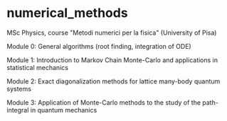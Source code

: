 # numerical_methods
MSc Physics, course "Metodi numerici per la fisica" (University of Pisa)

Module 0: General algorithms (root finding, integration of ODE)

Module 1: Introduction to Markov Chain Monte-Carlo and applications in statistical mechanics

Module 2: Exact diagonalization methods for lattice many-body quantum systems

Module 3: Application of Monte-Carlo methods to the study of the path-integral in quantum mechanics
